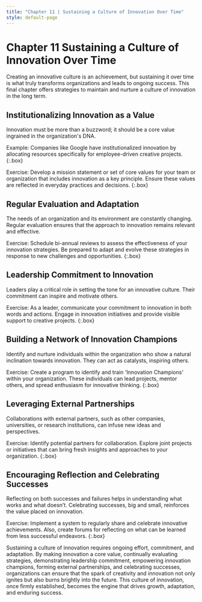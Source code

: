 ```yaml
---
title: "Chapter 11 | Sustaining a Culture of Innovation Over Time"
style: default-page
---
```


# **Chapter 11** Sustaining a Culture of Innovation Over Time

Creating an innovative culture is an achievement, but sustaining it over time is what truly transforms organizations and leads to ongoing success. This final chapter offers strategies to maintain and nurture a culture of innovation in the long term.

## **Institutionalizing Innovation as a Value**

Innovation must be more than a buzzword; it should be a core value ingrained in the organization's DNA.

Example: Companies like Google have institutionalized innovation by allocating resources specifically for employee-driven creative projects.
{:.box}

Exercise: Develop a mission statement or set of core values for your team or organization that includes innovation as a key principle. Ensure these values are reflected in everyday practices and decisions.
{:.box}

## **Regular Evaluation and Adaptation**

The needs of an organization and its environment are constantly changing. Regular evaluation ensures that the approach to innovation remains relevant and effective.

Exercise: Schedule bi-annual reviews to assess the effectiveness of your innovation strategies. Be prepared to adapt and evolve these strategies in response to new challenges and opportunities.
{:.box}

## **Leadership Commitment to Innovation**

Leaders play a critical role in setting the tone for an innovative culture. Their commitment can inspire and motivate others.

Exercise: As a leader, communicate your commitment to innovation in both words and actions. Engage in innovation initiatives and provide visible support to creative projects.
{:.box}

## **Building a Network of Innovation Champions**

Identify and nurture individuals within the organization who show a natural inclination towards innovation. They can act as catalysts, inspiring others.

Exercise: Create a program to identify and train 'Innovation Champions' within your organization. These individuals can lead projects, mentor others, and spread enthusiasm for innovative thinking.
{:.box}

## **Leveraging External Partnerships**

Collaborations with external partners, such as other companies, universities, or research institutions, can infuse new ideas and perspectives.

Exercise: Identify potential partners for collaboration. Explore joint projects or initiatives that can bring fresh insights and approaches to your organization.
{:.box}

## **Encouraging Reflection and Celebrating Successes**

Reflecting on both successes and failures helps in understanding what works and what doesn’t. Celebrating successes, big and small, reinforces the value placed on innovation.

Exercise: Implement a system to regularly share and celebrate innovative achievements. Also, create forums for reflecting on what can be learned from less successful endeavors.
{:.box}

Sustaining a culture of innovation requires ongoing effort, commitment, and adaptation. By making innovation a core value, continually evaluating strategies, demonstrating leadership commitment, empowering innovation champions, forming external partnerships, and celebrating successes, organizations can ensure that the spark of creativity and innovation not only ignites but also burns brightly into the future. This culture of innovation, once firmly established, becomes the engine that drives growth, adaptation, and enduring success.

